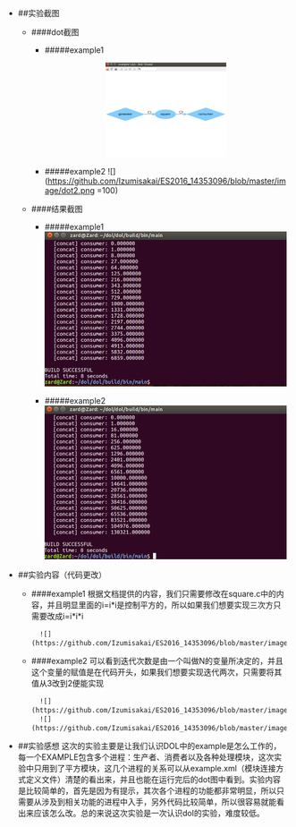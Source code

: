 - ##实验截图

	- ####dot截图
	
		- #####example1
			<div align="center"><img src="https://github.com/Izumisakai/ES2016_14353096/blob/master/image/dot1.png" width="50%",height="50%"></div>
			
		- #####example2
			![](https://github.com/Izumisakai/ES2016_14353096/blob/master/image/dot2.png =100)
			
	- ####结果截图
	
		- #####example1
			![](https://github.com/Izumisakai/ES2016_14353096/blob/master/image/image1.png)
			
		- #####example2
			![](https://github.com/Izumisakai/ES2016_14353096/blob/master/image/image2.png)
			
- ##实验内容（代码更改）

	- ####example1
		根据文档提供的内容，我们只需要修改在square.c中的内容，并且明显里面的i=i&#42;i是控制平方的，所以如果我们想要实现三次方只需要改成i=i&#42;i&#42;i
		
			![](https://github.com/Izumisakai/ES2016_14353096/blob/master/image/image3.png)
		
	- ####example2
		可以看到迭代次数是由一个叫做N的变量所决定的，并且这个变量的赋值是在代码开头，如果我们想要实现迭代两次，只需要将其值从3改到2便能实现
		
			![](https://github.com/Izumisakai/ES2016_14353096/blob/master/image/image4.png)
			![](https://github.com/Izumisakai/ES2016_14353096/blob/master/image/image5.png)
		
- ##实验感想
	这次的实验主要是让我们认识DOL中的example是怎么工作的，每一个EXAMPLE包含多个进程：生产者、消费者以及各种处理模块，这次实验中只用到了平方模块，这几个进程的关系可以从example.xml（模块连接方式定义文件）清楚的看出来，并且也能在运行完后的dot图中看到。实验内容是比较简单的，首先是因为有提示，其次各个进程的功能都非常明显，所以只需要从涉及到相关功能的进程中入手，另外代码比较简单，所以很容易就能看出来应该怎么改。总的来说这次实验是一次认识dol的实验，难度较低。
